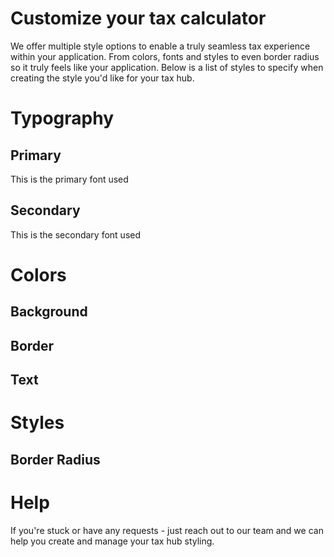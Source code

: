 # Customize your tax calculator

We offer multiple style options to enable a truly seamless tax experience within your application. From colors, fonts and styles to even border radius so it truly feels like your application. Below is a list of styles to specify when creating the style you'd like for your tax hub.

# Typography

## Primary
This is the primary font used

## Secondary
This is the secondary font used


# Colors

## Background

## Border

## Text


# Styles

## Border Radius


# Help
If you're stuck or have any requests - just reach out to our team and we can help you create and manage your tax hub styling.